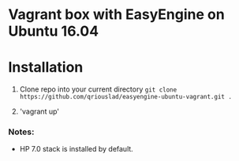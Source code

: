 # Vagrant box with EasyEngine on Ubuntu 16.04

# Installation

1. Clone repo into your current directory
`git clone https://github.com/qriouslad/easyengine-ubuntu-vagrant.git .`

2. 'vagrant up'

### Notes: 

- HP 7.0 stack is installed by default.
